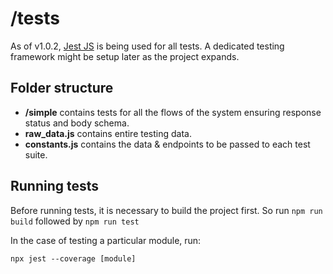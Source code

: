# /tests

As of v1.0.2, [Jest JS](https://jestjs.io/) is being used for all tests.
A dedicated testing framework might be setup later as the project expands.

## Folder structure

- **/simple** contains tests for all the flows of the system ensuring response status and body schema.
- **raw_data.js** contains entire testing data.
- **constants.js** contains the data & endpoints to be passed to each test suite.

## Running tests

Before running tests, it is necessary to build the project first. So run `npm run build` followed by `npm run test`

In the case of testing a particular module, run:

```npx jest --coverage [module]```

